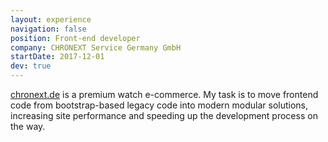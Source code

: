 ```yaml
---
layout: experience
navigation: false
position: Front-end developer
company: CHRONEXT Service Germany GmbH
startDate: 2017-12-01
dev: true
---
```


[chronext.de](https://chronext.de) is a premium watch e-commerce. My task is to move frontend code from bootstrap-based legacy 
code into modern modular solutions, increasing site performance and speeding up the development process on the way. 
